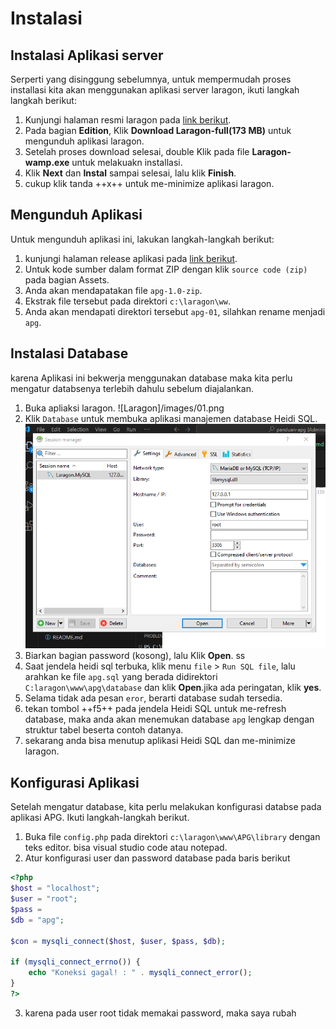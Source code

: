 # **Instalasi**

## Instalasi Aplikasi server

Serperti yang disinggung sebelumnya, untuk mempermudah proses installasi kita akan menggunakan aplikasi server laragon, ikuti langkah langkah berikut:

1. Kunjungi halaman resmi laragon pada [link berikut](https://laragon.org/download/).
2. Pada bagian **Edition**, Klik **Download Laragon-full(173 MB)** untuk mengunduh aplikasi laragon.
3. Setelah proses download selesai, double Klik pada file **Laragon-wamp.exe** untuk melakuakn installasi.
4. Klik **Next** dan **Instal** sampai selesai, lalu klik **Finish**.
5. cukup klik tanda ++x++ untuk me-minimize  aplikasi laragon.

## Mengunduh Aplikasi

Untuk mengunduh aplikasi ini, lakukan langkah-langkah berikut:

1. kunjungi halaman release aplikasi pada [link berikut](https://github.com/masipnu/apg/releases/tag/v1.0).
2. Untuk kode sumber dalam format ZIP dengan klik `source code (zip)` pada bagian Assets.
3. Anda akan mendapatakan file `apg-1.0-zip`.
4. Ekstrak file tersebut pada direktori `c:\laragon\ww`.
5. Anda akan mendapati direktori tersebut `apg-01`, silahkan rename menjadi `apg`.

## Instalasi Database

karena Aplikasi ini bekwerja menggunakan database maka kita perlu mengatur databsenya terlebih dahulu sebelum diajalankan.

1. Buka apliaksi laragon.
   ![Laragon]/images/01.png
2. Klik `Database` untuk membuka aplikasi manajemen database Heidi SQL.
   ![Heidi](images/02.png)
3. Biarkan bagian password (kosong), lalu Klik **Open**.
   ss
4. Saat jendela heidi sql terbuka, klik menu `file` > `Run SQL file`, lalu arahkan ke file `apg.sql` yang berada didirektori `C:laragon\www\apg\database` dan klik **Open**.jika ada peringatan, klik **yes**.
5. Selama tidak ada pesan `eror`, berarti database sudah tersedia.
6. tekan tombol ++f5++ pada jendela Heidi SQL untuk me-refresh database, maka anda akan menemukan database `apg` lengkap dengan struktur tabel beserta contoh datanya.
7. sekarang anda bisa menutup aplikasi Heidi SQL dan me-minimize laragon.


## Konfigurasi Aplikasi


Setelah mengatur database, kita perlu melakukan konfigurasi databse pada aplikasi APG.
Ikuti langkah-langkah berikut.

1. Buka file `config.php` pada direktori `c:\laragon\www\APG\library` dengan teks editor. bisa visual studio code atau notepad.
2. Atur konfigurasi user dan password database pada baris berikut

```php
<?php
$host = "localhost";
$user = "root";
$pass = 
$db = "apg";

$con = mysqli_connect($host, $user, $pass, $db);

if (mysqli_connect_errno()) {
    echo "Koneksi gagal! : " . mysqli_connect_error();
}
?>
```
3. karena pada user root tidak memakai password, maka saya rubah











